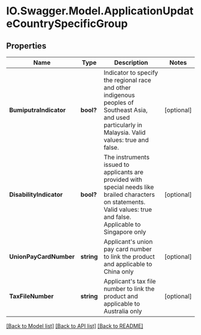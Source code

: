 # IO.Swagger.Model.ApplicationUpdateCountrySpecificGroup
## Properties

Name | Type | Description | Notes
------------ | ------------- | ------------- | -------------
**BumiputraIndicator** | **bool?** | Indicator to specify the regional race and other indigenous peoples of Southeast Asia, and used particularly in Malaysia. Valid values: true and false. | [optional] 
**DisabilityIndicator** | **bool?** | The instruments issued to applicants are provided with special needs like brailed characters on statements. Valid values: true and false. Applicable to Singapore only | [optional] 
**UnionPayCardNumber** | **string** | Applicant&#x27;s union pay card number to link the product and applicable to China only | [optional] 
**TaxFileNumber** | **string** | Applicant&#x27;s tax file number to link the product and applicable to Australia only | [optional] 

[[Back to Model list]](../README.md#documentation-for-models) [[Back to API list]](../README.md#documentation-for-api-endpoints) [[Back to README]](../README.md)

